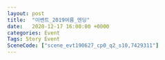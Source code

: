 ```yaml
---
layout: post
title:  "이벤트_2019여름_엔딩"
date:   2020-12-17 16:00:00 +0000
categories: Event
Tags: Story Event
SceneCode: ["scene_evt190627_cp0_q2_s10,7429311"]
---
```


